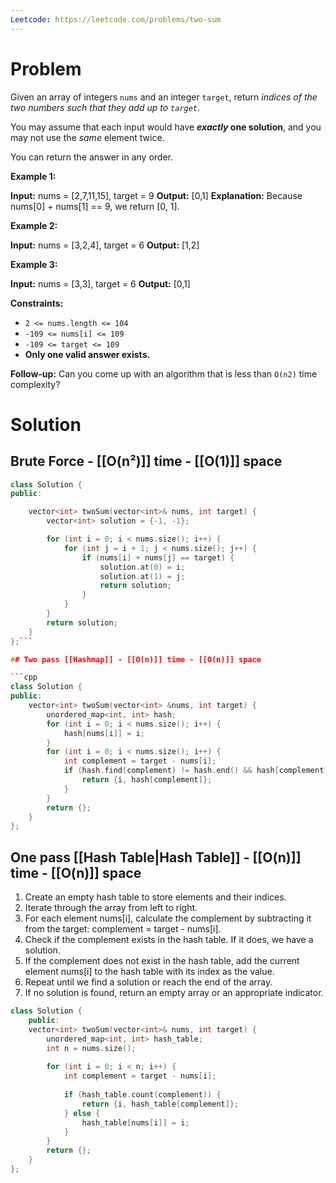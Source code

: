 ```yaml
---
Leetcode: https://leetcode.com/problems/two-sum
---
```

# Problem

Given an array of integers `nums` and an integer `target`, return _indices of the two numbers such that they add up to `target`_.

You may assume that each input would have **_exactly_ one solution**, and you may not use the _same_ element twice.

You can return the answer in any order.

**Example 1:**

**Input:** nums = [2,7,11,15], target = 9
**Output:** [0,1]
**Explanation:** Because nums[0] + nums[1] == 9, we return [0, 1].

**Example 2:**

**Input:** nums = [3,2,4], target = 6
**Output:** [1,2]

**Example 3:**

**Input:** nums = [3,3], target = 6
**Output:** [0,1]

**Constraints:**

- `2 <= nums.length <= 104`
- `-109 <= nums[i] <= 109`
- `-109 <= target <= 109`
- **Only one valid answer exists.**

**Follow-up:** Can you come up with an algorithm that is less than `O(n2)` time complexity?

# Solution
## Brute Force - [[O(n²)]] time - [[O(1)]] space

```cpp
class Solution {
public:

	vector<int> twoSum(vector<int>& nums, int target) {
		vector<int> solution = {-1, -1};

		for (int i = 0; i < nums.size(); i++) {
			for (int j = i + 1; j < nums.size(); j++) {
				if (nums[i] + nums[j] == target) {
					solution.at(0) = i;
					solution.at(1) = j;
					return solution;
				}
			}
		}
		return solution;
	}
};```

## Two pass [[Hashmap]] - [[O(n)]] time - [[O(n)]] space

```cpp
class Solution {
public:
    vector<int> twoSum(vector<int> &nums, int target) {
        unordered_map<int, int> hash;
        for (int i = 0; i < nums.size(); i++) {
            hash[nums[i]] = i;
        }
        for (int i = 0; i < nums.size(); i++) {
            int complement = target - nums[i];
            if (hash.find(complement) != hash.end() && hash[complement] != i) {
                return {i, hash[complement]};
            }
        }
        return {};
    }
};
```
## One pass [[Hash Table|Hash Table]] - [[O(n)]] time - [[O(n)]] space

1. Create an empty hash table to store elements and their indices.
2. Iterate through the array from left to right.
3. For each element nums[i], calculate the complement by subtracting it from the target: complement = target - nums[i].
4. Check if the complement exists in the hash table. If it does, we have a solution.
5. If the complement does not exist in the hash table, add the current element nums[i] to the hash table with its index as the value.
6. Repeat until we find a solution or reach the end of the array.
7. If no solution is found, return an empty array or an appropriate indicator.

```cpp
class Solution {
	public:
	vector<int> twoSum(vector<int>& nums, int target) {
		unordered_map<int, int> hash_table;
		int n = nums.size();
		
		for (int i = 0; i < n; i++) {
			int complement = target - nums[i];
			
			if (hash_table.count(complement)) {
				return {i, hash_table[complement]};
			} else {
				hash_table[nums[i]] = i;
			}	
		}
		return {};
	}
};
```
